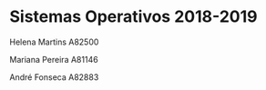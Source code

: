# Sistemas Operativos 2018-2019

Helena Martins A82500

Mariana Pereira A81146

André Fonseca A82883
